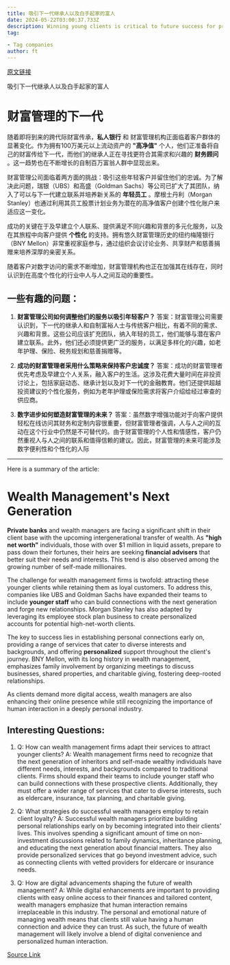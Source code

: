 ```yaml
---
title: 吸引下一代继承人以及白手起家的富人
date: 2024-05-22T03:00:37.733Z
description: Winning young clients is critical to future success for private banks and wealth managers
tag: 

- Tag companies
author: ft
---
```


[原文链接](https://ft.com/content/69d55f75-29a4-4dcf-beb4-9f059beac751)

吸引下一代继承人以及白手起家的富人

# **财富管理的下一代** 

随着即将到来的跨代际财富传承，**私人银行** 和 财富管理机构正面临着客户群体的显著变化。作为拥有100万美元以上流动资产的 **"高净值"** 个人，他们正准备将自己的财富传给下一代，而他们的继承人正在寻找更符合其需求和兴趣的 **财务顾问** 。这一趋势也在不断增长的自制百万富翁人群中显现出来。

财富管理公司面临着两方面的挑战：吸引这些年轻客户并留住他们的忠诚。为了解决此问题，瑞银（UBS）和高盛（Goldman Sachs）等公司已扩大了其团队，纳入了可以与下一代建立联系并培养新关系的 **年轻员工** 。摩根士丹利（Morgan Stanley）也通过利用其员工股票计划业务为潜在的高净值客户创建个性化账户来适应这一变化。

成功的关键在于及早建立个人联系、提供满足不同兴趣和背景的多元化服务，以及在其旅程中向客户提供 **个性化** 的支持。拥有悠久财富管理历史的纽约梅隆银行（BNY Mellon）非常重视家庭参与，通过组织会议讨论业务、共享财产和慈善捐赠来培养深厚的亲密关系。

随着客户对数字访问的需求不断增加，财富管理机构也正在加强其在线存在，同时认识到在高度个性化的行业中人与人之间互动的重要性。


## 一些有趣的问题：

1. **财富管理公司如何调整他们的服务以吸引年轻客户？**
   答案：财富管理公司需要认识到，下一代的继承人和自制富裕人士与传统客户相比，有着不同的需求、兴趣和背景。这些公司应该扩充团队，纳入年轻的员工，他们能够与潜在客户建立联系。此外，他们还必须提供更广泛的服务，以满足多样化的兴趣，如老年护理、保险、税务规划和慈善捐赠等。

2. **成功的财富管理者采用什么策略来保持客户忠诚度？**
   答案：成功的财富管理者优先考虑及早建立个人关系，融入客户的生活。这涉及花费大量时间在非投资讨论上，包括家庭动态、继承计划以及对下一代的金融教育。他们还提供超越投资建议的个性化服务，例如为老年护理或保险需求将客户介绍给经过审查的供应商。

3. **数字进步如何塑造财富管理的未来？**
   答案：虽然数字增强功能对于向客户提供轻松在线访问其财务和定制内容很重要，但财富管理者强调，人与人之间的互动在这个行业中仍然是不可替代的。由于财富管理的个人性和情感性，客户仍然重视人与人之间的联系和值得信赖的建议。因此，财富管理的未来可能涉及数字便利性和个性化的人际

---

Here is a summary of the article: 

# **Wealth Management's Next Generation** 

**Private banks** and wealth managers are facing a significant shift in their client base with the upcoming intergenerational transfer of wealth. As **"high net worth"** individuals, those with over $1 million in liquid assets, prepare to pass down their fortunes, their heirs are seeking **financial advisers** that better suit their needs and interests. This trend is also observed among the growing number of self-made millionaires. 

The challenge for wealth management firms is twofold: attracting these younger clients while retaining them as loyal customers. To address this, companies like UBS and Goldman Sachs have expanded their teams to include **younger staff** who can build connections with the next generation and forge new relationships. Morgan Stanley has also adapted by leveraging its employee stock plan business to create personalized accounts for potential high-net-worth clients. 

The key to success lies in establishing personal connections early on, providing a range of services that cater to diverse interests and backgrounds, and offering **personalized** support throughout the client's journey. BNY Mellon, with its long history in wealth management, emphasizes family involvement by organizing meetings to discuss businesses, shared properties, and charitable giving, fostering deep-rooted relationships. 

As clients demand more digital access, wealth managers are also enhancing their online presence while still recognizing the importance of human interaction in a deeply personal industry. 

## Interesting Questions:

1. Q: How can wealth management firms adapt their services to attract younger clients? 
A: Wealth management firms need to recognize that the next generation of inheritors and self-made wealthy individuals have different needs, interests, and backgrounds compared to traditional clients. Firms should expand their teams to include younger staff who can build connections with these prospective clients. Additionally, they must offer a wider range of services that cater to diverse interests, such as eldercare, insurance, tax planning, and charitable giving. 

2. Q: What strategies do successful wealth managers employ to retain client loyalty? 
A: Successful wealth managers prioritize building personal relationships early on by becoming integrated into their clients' lives. This involves spending a significant amount of time on non-investment discussions related to family dynamics, inheritance planning, and educating the next generation about financial matters. They also provide personalized services that go beyond investment advice, such as connecting clients with vetted providers for eldercare or insurance needs. 

3. Q: How are digital advancements shaping the future of wealth management? 
A: While digital enhancements are important to providing clients with easy online access to their finances and tailored content, wealth managers emphasize that human interaction remains irreplaceable in this industry. The personal and emotional nature of managing wealth means that clients still value having a human connection and advice they can trust. As such, the future of wealth management will likely involve a blend of digital convenience and personalized human interaction.

[Source Link](https://ft.com/content/69d55f75-29a4-4dcf-beb4-9f059beac751)

